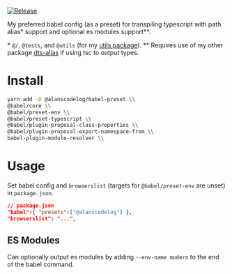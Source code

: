 [![Release](https://github.com/alanscodelog/my-babel-preset/workflows/Release/badge.svg)](https://www.npmjs.com/package/@alanscodelog/babel-preset)

My preferred babel config (as a preset) for transpiling typescript with path alias\* support and optional es modules support\*\*.

\* `@/`, `@tests`, and `@utils` (for my [utils package](https://github.com/alanscodelog/my-utils)).
\*\* Requires use of my other package [dts-alias](https://github.com/alanscodelog/dts-alias) if using tsc to output types.

# Install

```bash
yarn add -D @alanscodelog/babel-preset \\
@babel/core \\
@babel/preset-env \\
@babel/preset-typescript \\
@babel/plugin-proposal-class-properties \\
@babel/plugin-proposal-export-namespace-from \\
babel-plugin-module-resolver \\
```

# Usage

Set babel config and `browserslist` (targets for `@babel/preset-env` are unset) in `package.json`.
```json
// package.json
"babel":{ "presets":["@alanscodelog"] },
"browserslist": "...",
```

## ES Modules

Can optionally output es modules by adding `--env-name modern` to the end of the babel command.
